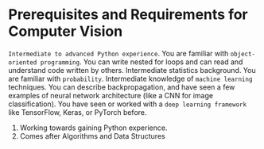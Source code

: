 # Prerequisites and Requirements for Computer Vision
`Intermediate to advanced Python experience`. You are familiar with `object-oriented programming`. You can write nested for loops and can read and understand code written by others.
Intermediate statistics background. You are familiar with `probability`.
Intermediate knowledge of `machine learning` techniques. You can describe backpropagation, and have seen a few examples of neural network architecture (like a CNN for image classification).
You have seen or worked with a `deep learning framework` like TensorFlow, Keras, or PyTorch before.

1. Working towards gaining Python experience. 
2. Comes after Algorithms and Data Structures
